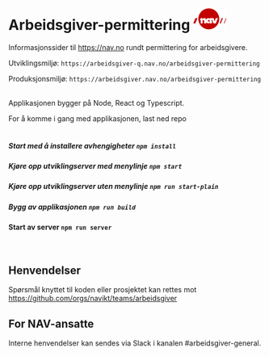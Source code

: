 # Arbeidsgiver-permittering ![nav.no logo](./src/assets/ikoner/navlogo.svg)

Informasjonssider til https://nav.no rundt permittering for arbeidsgivere.

Utviklingsmiljø: `https://arbeidsgiver-q.nav.no/arbeidsgiver-permittering`

Produksjonsmiljø: `https://arbeidsgiver.nav.no/arbeidsgiver-permittering`
<br /><br />

Applikasjonen bygger på Node, React og Typescript.


For å komme i gang med applikasjonen, last ned repo 
<br /><br />

##### Start med å installere avhengigheter `npm install`

##### Kjøre opp utviklingserver med menylinje `npm start`

##### Kjøre opp utviklingserver uten menylinje `npm run start-plain`

##### Bygg av applikasjonen `npm run build`

####  Start av server `npm run server`
<br />

## Henvendelser

Spørsmål knyttet til koden eller prosjektet kan rettes mot https://github.com/orgs/navikt/teams/arbeidsgiver

## For NAV-ansatte

Interne henvendelser kan sendes via Slack i kanalen #arbeidsgiver-general.

